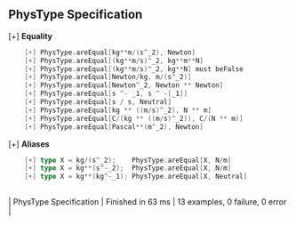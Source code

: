 ## PhysType Specification

[+] __Equality__
```scala
	[+] PhysType.areEqual[kg**m/(s^_2), Newton]  
	[+] PhysType.areEqual[(kg**m/s)^_2, kg**m**N]  
	[+] PhysType.areEqual[(kg**m/s)^_2, kg**N] must beFalse  
	[+] PhysType.areEqual[Newton/kg, m/(s^_2)]  
	[+] PhysType.areEqual[Newton^_2, Newton ** Newton]  
	[+] PhysType.areEqual[s ^- _1, s ^ -[_1]]  
	[+] PhysType.areEqual[s / s, Neutral]  
	[+] PhysType.areEqual[kg ** ((m/s)^_2), N ** m]  
	[+] PhysType.areEqual[C/(kg ** ((m/s)^_2)), C/(N ** m)]  
	[+] PhysType.areEqual[Pascal**(m^_2), Newton]  
```

[+] __Aliases__
```scala
	[+] type X = kg/(s^_2);    PhysType.areEqual[X, N/m]  
	[+] type X = kg**(s^-_2);  PhysType.areEqual[X, N/m]  
	[+] type X = kg**(kg^-_1); PhysType.areEqual[X, Neutral]  
   
```

| PhysType Specification | Finished in 63 ms | 13 examples, 0 failure, 0 error |

